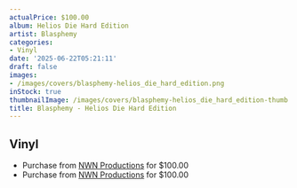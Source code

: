```yaml
---
actualPrice: $100.00
album: Helios Die Hard Edition
artist: Blasphemy
categories:
- Vinyl
date: '2025-06-22T05:21:11'
draft: false
images:
- /images/covers/blasphemy-helios_die_hard_edition.png
inStock: true
thumbnailImage: /images/covers/blasphemy-helios_die_hard_edition-thumb.png
title: Blasphemy - Helios Die Hard Edition
---
```


## Vinyl
* Purchase from [NWN Productions](http://shop.nwnprod.com/index.php?route=product/product&path=75&product_id=62084&sort=pd.name&order=ASC) for $100.00
* Purchase from [NWN Productions](http://shop.nwnprod.com/index.php?route=product/product&path=75&product_id=62082&sort=pd.name&order=ASC) for $100.00
